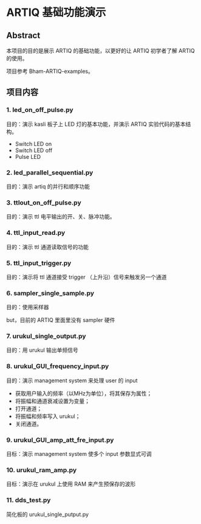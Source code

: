 # ARTIQ 基础功能演示

## Abstract

本项目的目的是展示 ARTIQ 的基础功能，以更好的让 ARTIQ 初学者了解 ARTIQ 的使用。

项目参考 Bham-ARTIQ-examples。

## 项目内容

### 1. led_on_off_pulse.py

目的：演示 kasli 板子上 LED 灯的基本功能，并演示 ARTIQ 实验代码的基本结构。

- Switch LED on
- Switch LED off
- Pulse LED

### 2. led_parallel_sequential.py

目的：演示 artiq 的并行和顺序功能

### 3. ttlout_on_off_pulse.py

目的：演示 ttl 电平输出的开、关、脉冲功能。

### 4. ttl_input_read.py

目的：演示 ttl 通道读取信号的功能

### 5. ttl_input_trigger.py

目的：演示将 ttl 通道接受 trigger （上升沿）信号来触发另一个通道

### 6. sampler_single_sample.py

目的：使用采样器

but，目前的 ARTIQ 里面里没有 sampler 硬件

### 7. urukul_single_output.py

目的：用 urukul 输出单频信号

### 8. urukul_GUI_frequency_input.py

目的：演示 management system 来处理 user 的 input

- 获取用户输入的频率（以MHz为单位），将其保存为属性；
- 将振幅和通道衰减设置为变量；
- 打开通道；
- 将振幅和频率写入 urukul；
- 关闭通道。

### 9. urukul_GUI_amp_att_fre_input.py

目标：演示 management system 使多个 input 参数显式可调

### 10. urukul_ram_amp.py

目标：演示在 urukul 上使用 RAM 来产生预保存的波形

### 11. dds_test.py

简化板的 urukul_single_putput.py
